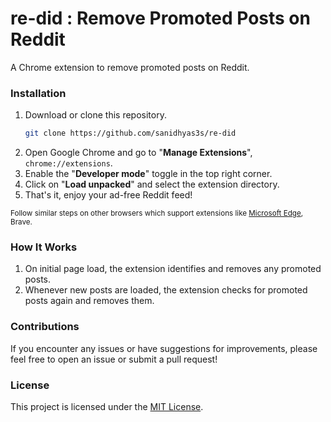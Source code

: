 
# **re-did** : Remove Promoted Posts on Reddit

A Chrome extension to remove promoted posts on Reddit.

### **Installation**

1. Download or clone this repository.
   ```sh
   git clone https://github.com/sanidhyas3s/re-did
   ```
1. Open Google Chrome and go to "**Manage Extensions**", `chrome://extensions`.
1. Enable the "**Developer mode**" toggle in the top right corner.
1. Click on "**Load unpacked**" and select the extension directory.
1. That's it, enjoy your ad-free Reddit feed!

<sup>Follow similar steps on other browsers which support extensions like [Microsoft Edge](https://learn.microsoft.com/en-us/microsoft-edge/extensions-chromium/getting-started/extension-sideloading), Brave.</sup>

### **How It Works**

1. On initial page load, the extension identifies and removes any promoted posts.
2. Whenever new posts are loaded, the extension checks for promoted posts again and removes them.

### **Contributions**

If you encounter any issues or have suggestions for improvements, please feel free to open an issue or submit a pull request!

### **License**

This project is licensed under the [MIT License](LICENSE).
